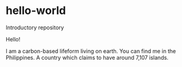 # hello-world
Introductory repository

Hello!

I am a carbon-based lifeform living on earth. You can find me in the Philippines. 
A country which claims to have around 7,107 islands. 
